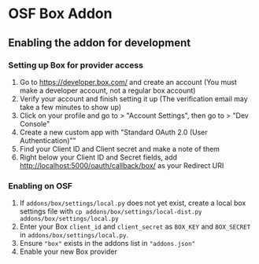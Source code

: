 # OSF Box Addon

## Enabling the addon for development

### Setting up Box for provider access
1. Go to https://developer.box.com/ and create an account (You must make a developer account, not a regular box account)
2. Verify your account and finish setting it up (The verification email may take a few minutes to show up)
3. Click on your profile and go to  > "Account Settings", then go to > "Dev Console"
4. Create a new custom app with "Standard OAuth 2.0 (User Authentication)""
5. Find your Client ID and Client secret and make a note of them
6. Right below your Client ID and Secret fields, add <http://localhost:5000/oauth/callback/box/> as  your Redirect URI


### Enabling on OSF
1. If `addons/box/settings/local.py` does not yet exist, create a local box settings file with `cp addons/box/settings/local-dist.py addons/box/settings/local.py`
2. Enter your Box `client_id` and `client_secret` as `BOX_KEY` and `BOX_SECRET` in `addons/box/settings/local.py`.
3. Ensure `"box"` exists in the addons list in `"addons.json"`
4. Enable your new Box provider
